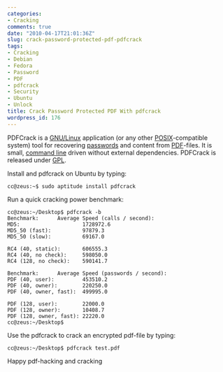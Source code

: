 ```yaml
---
categories:
- Cracking
comments: true
date: "2010-04-17T21:01:36Z"
slug: crack-password-protected-pdf-pdfcrack
tags:
- Cracking
- Debian
- Fedora
- Password
- PDF
- pdfcrack
- Security
- Ubuntu
- Unlock
title: Crack Password Protected PDF With pdfcrack
wordpress_id: 176
---
```



PDFCrack is a [GNU/Linux](https://en.wikipedia.org/wiki/Linux) application (or any other [POSIX](https://en.wikipedia.org/wiki/POSIX)-compatible system) tool for recovering [passwords](https://en.wikipedia.org/wiki/Password) and content from [PDF](https://en.wikipedia.org/wiki/Portable_Document_Format)-files. It is small, [command line](https://en.wikipedia.org/wiki/Command-line_interface) driven without external dependencies. PDFCrack is released under [GPL](https://www.gnu.org/copyleft/gpl.html).

Install and pdfcrack on Ubuntu by typing:


    cc@zeus:~$ sudo aptitude install pdfcrack



Run a quick cracking power benchmark:


    cc@zeus:~/Desktop$ pdfcrack -b
    Benchmark:      Average Speed (calls / second):
    MD5:                    1728972.6
    MD5_50 (fast):          97879.3
    MD5_50 (slow):          69167.0

    RC4 (40, static):       606555.3
    RC4 (40, no check):     598050.0
    RC4 (128, no check):    590141.7

    Benchmark:      Average Speed (passwords / second):
    PDF (40, user):         453510.2
    PDF (40, owner):        220250.0
    PDF (40, owner, fast):  499995.0

    PDF (128, user):        22000.0
    PDF (128, owner):       10408.7
    PDF (128, owner, fast): 22220.0
    cc@zeus:~/Desktop$



Use the pdfcrack to crack an encrypted pdf-file by typing:


    cc@zeus:~/Desktop$ pdfcrack test.pdf



Happy pdf-hacking and cracking
